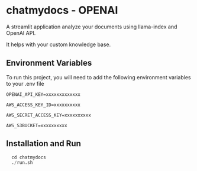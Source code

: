 
# chatmydocs - OPENAI
A streamlit application analyze your documents using llama-index and OpenAI API.

It helps with your custom knowledge base.

## Environment Variables

To run this project, you will need to add the following environment variables to your .env file

`OPENAI_API_KEY=xxxxxxxxxxxxx`

`AWS_ACCESS_KEY_ID=xxxxxxxxxx`

`AWS_SECRET_ACCESS_KEY=xxxxxxxxxx`

`AWS_S3BUCKET=xxxxxxxxxx`



## Installation and Run

```python
  cd chatmydocs
  ./run.sh
```
